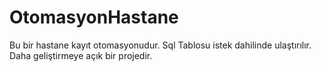 # OtomasyonHastane
Bu bir hastane kayıt otomasyonudur. Sql Tablosu istek dahilinde ulaştırılır. Daha geliştirmeye açık bir projedir. 
